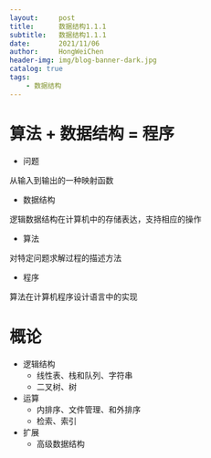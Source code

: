 ```yaml
---
layout:     post
title:      数据结构1.1.1
subtitle:   数据结构1.1.1
date:       2021/11/06
author:     HongWeiChen
header-img: img/blog-banner-dark.jpg
catalog: true
tags:
    - 数据结构
---
```


# 算法 + 数据结构 = 程序

- 问题

从输入到输出的一种映射函数

- 数据结构

逻辑数据结构在计算机中的存储表达，支持相应的操作

- 算法

对特定问题求解过程的描述方法

- 程序

算法在计算机程序设计语言中的实现

# 概论

- 逻辑结构
  - 线性表、栈和队列、字符串
  - 二叉树、树
- 运算
  - 内排序、文件管理、和外排序
  - 检索、索引
- 扩展
  - 高级数据结构
